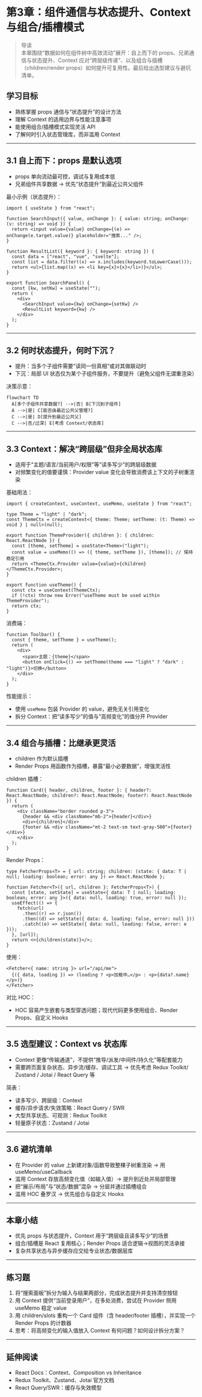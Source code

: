 # 第3章：组件通信与状态提升、Context 与组合/插槽模式

> 导读  
> 本章围绕“数据如何在组件树中高效流动”展开：自上而下的 props、兄弟通信与状态提升、Context 应对“跨层级传递”、以及组合与插槽（children/render props）如何提升可复用性。最后给出选型建议与避坑清单。

## 学习目标
- 熟练掌握 props 通信与“状态提升”的设计方法
- 理解 Context 的适用边界与性能注意事项
- 能使用组合/插槽模式实现灵活 API
- 了解何时引入状态管理库，而非滥用 Context

---

## 3.1 自上而下：props 是默认选项
- props 单向流动最可控，调试与复用成本低
- 兄弟组件共享数据 → 优先“状态提升”到最近公共父组件

最小示例（状态提升）：
```tsx
import { useState } from "react";

function SearchInput({ value, onChange }: { value: string; onChange: (v: string) => void }) {
  return <input value={value} onChange={(e) => onChange(e.target.value)} placeholder="搜索..." />;
}

function ResultList({ keyword }: { keyword: string }) {
  const data = ["react", "vue", "svelte"];
  const list = data.filter((x) => x.includes(keyword.toLowerCase()));
  return <ul>{list.map((x) => <li key={x}>{x}</li>)}</ul>;
}

export function SearchPanel() {
  const [kw, setKw] = useState("");
  return (
    <div>
      <SearchInput value={kw} onChange={setKw} />
      <ResultList keyword={kw} />
    </div>
  );
}
```

---

## 3.2 何时状态提升，何时下沉？
- 提升：当多个子组件需要“读同一份真相”或对其做联动时
- 下沉：局部 UI 状态仅为某个子组件服务，不要提升（避免父组件无谓重渲染）

决策示意：
```mermaid
flowchart TD
  A[多个子组件共享数据?] -->|否| B[下沉到子组件]
  A -->|是| C[能否由最近公共父管理?]
  C -->|是| D[提升到最近公共父]
  C -->|否/过深| E[考虑 Context/状态库]
```

---

## 3.3 Context：解决“跨层级”但非全局状态库
- 适用于“主题/语言/当前用户/权限”等“读多写少”的跨层级数据
- 对频繁变化的值要谨慎：Provider value 变化会导致消费该上下文的子树重渲染

基础用法：
```tsx
import { createContext, useContext, useMemo, useState } from "react";

type Theme = "light" | "dark";
const ThemeCtx = createContext<{ theme: Theme; setTheme: (t: Theme) => void } | null>(null);

export function ThemeProvider({ children }: { children: React.ReactNode }) {
  const [theme, setTheme] = useState<Theme>("light");
  const value = useMemo(() => ({ theme, setTheme }), [theme]); // 保持稳定引用
  return <ThemeCtx.Provider value={value}>{children}</ThemeCtx.Provider>;
}

export function useTheme() {
  const ctx = useContext(ThemeCtx);
  if (!ctx) throw new Error("useTheme must be used within ThemeProvider");
  return ctx;
}
```

消费端：
```tsx
function Toolbar() {
  const { theme, setTheme } = useTheme();
  return (
    <div>
      <span>主题：{theme}</span>
      <button onClick={() => setTheme(theme === "light" ? "dark" : "light")}>切换</button>
    </div>
  );
}
```

性能提示：
- 使用 `useMemo` 包装 Provider 的 value，避免无关引用变化
- 拆分 Context：把“读多写少”的值与“高频变化”的值分开 Provider

---

## 3.4 组合与插槽：比继承更灵活
- children 作为默认插槽
- Render Props 用函数作为插槽，暴露“最小必要数据”，增强灵活性

children 插槽：
```tsx
function Card({ header, children, footer }: { header?: React.ReactNode; children?: React.ReactNode; footer?: React.ReactNode }) {
  return (
    <div className="border rounded p-3">
      {header && <div className="mb-2">{header}</div>}
      <div>{children}</div>
      {footer && <div className="mt-2 text-sm text-gray-500">{footer}</div>}
    </div>
  );
}
```

Render Props：
```tsx
type FetcherProps<T> = { url: string; children: (state: { data: T | null; loading: boolean; error: any }) => React.ReactNode };

function Fetcher<T>({ url, children }: FetcherProps<T>) {
  const [state, setState] = useState<{ data: T | null; loading: boolean; error: any }>({ data: null, loading: true, error: null });
  useEffect(() => {
    fetch(url)
      .then((r) => r.json())
      .then((d) => setState({ data: d, loading: false, error: null }))
      .catch((e) => setState({ data: null, loading: false, error: e }));
  }, [url]);
  return <>{children(state)}</>;
}
```

使用：
```tsx
<Fetcher<{ name: string }> url="/api/me">
  {({ data, loading }) => (loading ? <p>加载中…</p> : <p>{data?.name}</p>)}
</Fetcher>
```

对比 HOC：
- HOC 容易产生嵌套与类型穿透问题；现代代码更多使用组合、Render Props、自定义 Hooks

---

## 3.5 选型建议：Context vs 状态库
- Context 更像“传输通道”，不提供“推导/派发/中间件/持久化”等配套能力  
- 需要跨页面复杂状态、异步流/缓存、调试工具 → 优先考虑 Redux Toolkit/ Zustand / Jotai / React Query 等

简表：
- 读多写少、跨层级：Context
- 缓存/异步请求/失效策略：React Query / SWR
- 大型共享状态、可观测：Redux Toolkit
- 轻量原子状态：Zustand / Jotai

---

## 3.6 避坑清单
- 在 Provider 的 value 上新建对象/函数导致整棵子树重渲染 → 用 useMemo/useCallback
- 滥用 Context 存放高频变化值（如输入值）→ 提升到近处并局部管理
- 把“展示/布局”与“状态/数据”混杂 → 分层并通过插槽组合
- 滥用 HOC 叠罗汉 → 优先组合与自定义 Hooks

---

## 本章小结
- 优先 props 与状态提升，Context 用于“跨层级且读多写少”的场景
- 组合/插槽是 React 复用核心；Render Props 适合逻辑→视图的灵活承接
- 复杂共享状态与异步缓存应交给专业状态/数据层库

---

## 练习题
1) 将“搜索面板”拆分为输入与结果两部分，完成状态提升并支持清空按钮  
2) 用 Context 提供“当前登录用户”，在多处消费，尝试在 Provider 侧用 useMemo 稳定 value  
3) 用 children/slots 重构一个 Card 组件（含 header/footer 插槽），并实现一个 Render Props 的计数器  
4) 思考：将高频变化的输入值放入 Context 有何问题？如何设计拆分方案？

---

## 延伸阅读
- React Docs：Context、Composition vs Inheritance
- Redux Toolkit、Zustand、Jotai 官方文档
- React Query/SWR：缓存与失效模型